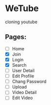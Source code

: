 # WeTube

cloning youtube 

## Pages: 
- [ ] Home
- [x] Join
- [x] Login
- [x] Search
- [ ] User Detail
- [ ] Edit Profile
- [ ] Chang Password
- [ ] Upload
- [ ] Video Detail
- [ ] Edit Video